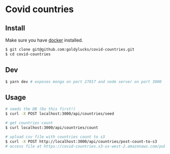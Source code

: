 # Covid countries

## Install

Make sure you have [docker](https://docs.docker.com/get-docker/) installed.

```bash
$ git clone git@github.com:goldylucks/covid-countries.git
$ cd covid-countries
```

## Dev

```bash
$ yarn dev # exposes mongo on port 27017 and node server on port 3000
```

## Usage

```bash
# seeds the DB (Do this first!)
$ curl -X POST localhost:3000/api/countries/seed

# get countries count
$ curl localhost:3000/api/countries/count

# upload csv file with countries count to s3
$ curl -X POST http://localhost:3000/api/countries/post-count-to-s3
# access file at https://covid-countries.s3-us-west-2.amazonaws.com/public/countries-count.csv
```
